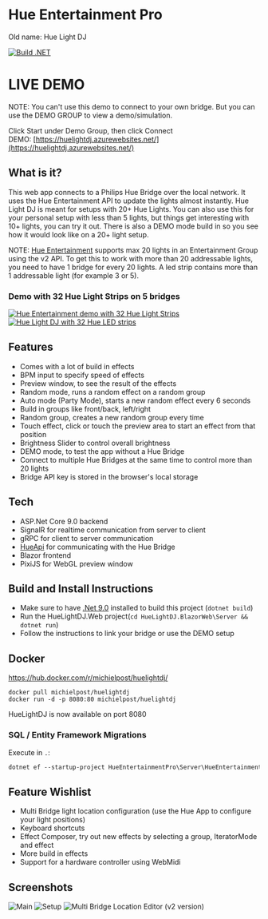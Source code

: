 # Hue Entertainment Pro
Old name: Hue Light DJ

[![Build .NET](https://github.com/michielpost/HueLightDJ/actions/workflows/build.yml/badge.svg)](https://github.com/michielpost/HueLightDJ/actions/workflows/build.yml)

# LIVE DEMO
NOTE: You can't use this demo to connect to your own bridge. But you can use the DEMO GROUP to view a demo/simulation.  

Click Start under Demo Group, then click Connect  
DEMO:  [https://huelightdj.azurewebsites.net/](https://huelightdj.azurewebsites.net/)

## What is it?
This web app connects to a Philips Hue Bridge over the local network. It uses the Hue Entertainment API to update the lights almost instantly.
Hue Light DJ is meant for setups with 20+ Hue Lights. You can also use this for your personal setup with less than 5 lights, but things get interesting with 10+ lights, you can try it out. There is also a DEMO mode build in so you see how it would look like on a 20+ light setup.

NOTE: [Hue Entertainment](https://developers.meethue.com/entertainment-blog) supports max 20 lights in an Entertainment Group using the v2 API. To get this to work with more than 20 addressable lights, you need to have 1 bridge for every 20 lights. A led strip contains more than 1 addressable light (for example 3 or 5).

### Demo with 32 Hue Light Strips on 5 bridges
[![Hue Entertainment demo with 32 Hue Light Strips](screenshots/vimeo_preview2.png)](https://vimeo.com/292273983) [![Hue Light DJ with 32 Hue LED strips](screenshots/vimeo_preview.png)](https://vimeo.com/290011309)

## Features
- Comes with a lot of build in effects
- BPM input to specify speed of effects
- Preview window, to see the result of the effects
- Random mode, runs a random effect on a random group
- Auto mode (Party Mode), starts a new random effect every 6 seconds
- Build in groups like front/back, left/right
- Random group, creates a new random group every time
- Touch effect, click or touch the preview area to start an effect from that position
- Brightness Slider to control overall brightness
- DEMO mode, to test the app without a Hue Bridge
- Connect to multiple Hue Bridges at the same time to control more than 20 lights 
- Bridge API key is stored in the browser's local storage

## Tech
- ASP.Net Core 9.0 backend
- SignalR for realtime communication from server to client
- gRPC for client to server communication
- [HueApi](https://github.com/michielpost/Q42.HueApi) for communicating with the Hue Bridge
- Blazor frontend
- PixiJS for WebGL preview window

## **Build and Install Instructions**
- Make sure to have [.Net 9.0](https://dotnet.microsoft.com/download) installed to build this project (`dotnet build`)
- Run the HueLightDJ.Web project(`cd HueLightDJ.BlazorWeb\Server && dotnet run`) 
- Follow the instructions to link your bridge or use the DEMO setup

## Docker
https://hub.docker.com/r/michielpost/huelightdj/
```
docker pull michielpost/huelightdj
docker run -d -p 8080:80 michielpost/huelightdj
```
HueLightDJ is now available on port 8080


### SQL / Entity Framework Migrations

Execute in `.`:

```ps
dotnet ef --startup-project HueEntertainmentPro\Server\HueEntertainmentPro.Server.csproj --project HueEntertainmentPro.Database migrations add MIGRATION_NAME
```


## Feature Wishlist
- Multi Bridge light location configuration (use the Hue App to configure your light positions)
- Keyboard shortcuts
- Effect Composer, try out new effects by selecting a group, IteratorMode and effect
- More build in effects
- Support for a hardware controller using WebMidi

## Screenshots
![Main](screenshots/v3_01_main.png)
![Setup](screenshots/v3_02_setup.png)
![Multi Bridge Location Editor (v2 version)](screenshots/screenshot03_location_editor.png)


